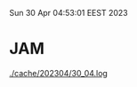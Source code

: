Sun 30 Apr 04:53:01 EEST 2023
# JAM
<a href='./cache/202304/30_04.log'>./cache/202304/30_04.log</a>
